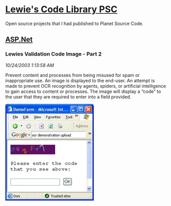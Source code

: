 # [Lewie's Code Library PSC](../../README.md)

Open source projects that I had published to Planet Source Code.

## [ASP.Net](../README.md)

### Lewies Validation Code Image - Part 2

*10/24/2003 1:13:58 AM*

Prevent content and processes from being misused for spam or inappropriate use. An image is displayed to the end-user. An attempt is made to prevent OCR recognition by agents, spiders, or artificial intelligence to gain access to content or processes. The image will display a “code” to the user that they are required to enter into a field provided.

![Screenshot of Lewies Validation Code Image - Part 2](./screenshot.jpg)



